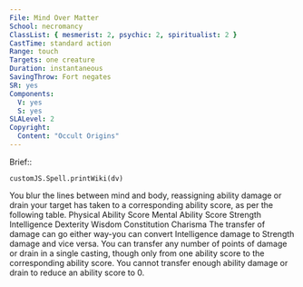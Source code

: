 ```yaml
---
File: Mind Over Matter
School: necromancy
ClassList: { mesmerist: 2, psychic: 2, spiritualist: 2 }
CastTime: standard action
Range: touch
Targets: one creature
Duration: instantaneous
SavingThrow: Fort negates
SR: yes
Components:
  V: yes
  S: yes
SLALevel: 2
Copyright:
  Content: "Occult Origins"
---
```

Brief:: 

```dataviewjs
customJS.Spell.printWiki(dv)
```

You blur the lines between mind and body, reassigning ability damage or drain your target has taken to a corresponding ability score, as per the following table.  Physical Ability Score Mental Ability Score  Strength Intelligence  Dexterity Wisdom  Constitution Charisma  The transfer of damage can go either way-you can convert Intelligence damage to Strength damage and vice versa. You can transfer any number of points of damage or drain in a single casting, though only from one ability score to the corresponding ability score. You cannot transfer enough ability damage or drain to reduce an ability score to 0.
